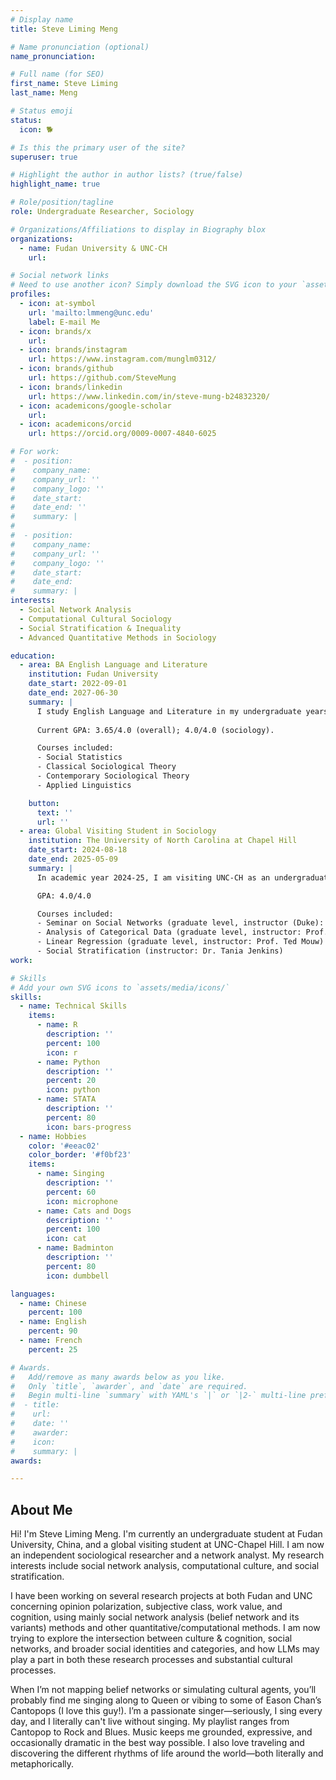 ```yaml
---
# Display name
title: Steve Liming Meng

# Name pronunciation (optional)
name_pronunciation: 

# Full name (for SEO)
first_name: Steve Liming
last_name: Meng

# Status emoji
status:
  icon: 🐕

# Is this the primary user of the site?
superuser: true

# Highlight the author in author lists? (true/false)
highlight_name: true

# Role/position/tagline
role: Undergraduate Researcher, Sociology

# Organizations/Affiliations to display in Biography blox
organizations:
  - name: Fudan University & UNC-CH
    url: 

# Social network links
# Need to use another icon? Simply download the SVG icon to your `assets/media/icons/` folder.
profiles:
  - icon: at-symbol
    url: 'mailto:lmmeng@unc.edu'
    label: E-mail Me
  - icon: brands/x
    url: 
  - icon: brands/instagram
    url: https://www.instagram.com/munglm0312/
  - icon: brands/github
    url: https://github.com/SteveMung
  - icon: brands/linkedin
    url: https://www.linkedin.com/in/steve-mung-b24832320/
  - icon: academicons/google-scholar
    url: 
  - icon: academicons/orcid
    url: https://orcid.org/0009-0007-4840-6025

# For work:
#  - position: 
#    company_name: 
#    company_url: ''
#    company_logo: ''
#    date_start: 
#    date_end: ''
#    summary: |
#
#  - position: 
#    company_name: 
#    company_url: ''
#    company_logo: ''
#    date_start: 
#    date_end: 
#    summary: |
interests:
  - Social Network Analysis
  - Computational Cultural Sociology
  - Social Stratification & Inequality
  - Advanced Quantitative Methods in Sociology

education:
  - area: BA English Language and Literature
    institution: Fudan University
    date_start: 2022-09-01
    date_end: 2027-06-30
    summary: |
      I study English Language and Literature in my undergraduate years as my major at Fudan University, China. However, I spend most of my time on my "minor"--sociology. I am expected to graduate in year 2027. 
      
      Current GPA: 3.65/4.0 (overall); 4.0/4.0 (sociology).

      Courses included:
      - Social Statistics
      - Classical Sociological Theory
      - Contemporary Sociological Theory
      - Applied Linguistics

    button:
      text: ''
      url: ''
  - area: Global Visiting Student in Sociology
    institution: The University of North Carolina at Chapel Hill
    date_start: 2024-08-18
    date_end: 2025-05-09
    summary: |
      In academic year 2024-25, I am visiting UNC-CH as an undergraduate student and a researcher. I have taken grad-level courses, and worked with professors here as an independent researcher.

      GPA: 4.0/4.0

      Courses included:
      - Seminar on Social Networks (graduate level, instructor (Duke): Prof. Jim Moody)
      - Analysis of Categorical Data (graduate level, instructor: Prof. Guang Guo)
      - Linear Regression (graduate level, instructor: Prof. Ted Mouw)
      - Social Stratification (instructor: Dr. Tania Jenkins)
work:

# Skills
# Add your own SVG icons to `assets/media/icons/`
skills:
  - name: Technical Skills
    items:
      - name: R
        description: ''
        percent: 100
        icon: r
      - name: Python
        description: ''
        percent: 20
        icon: python
      - name: STATA
        description: ''
        percent: 80
        icon: bars-progress
  - name: Hobbies
    color: '#eeac02'
    color_border: '#f0bf23'
    items:
      - name: Singing
        description: ''
        percent: 60
        icon: microphone
      - name: Cats and Dogs
        description: ''
        percent: 100
        icon: cat
      - name: Badminton
        description: ''
        percent: 80
        icon: dumbbell

languages:
  - name: Chinese
    percent: 100
  - name: English
    percent: 90
  - name: French
    percent: 25

# Awards.
#   Add/remove as many awards below as you like.
#   Only `title`, `awarder`, and `date` are required.
#   Begin multi-line `summary` with YAML's `|` or `|2-` multi-line prefix and indent 2 spaces below.
#  - title: 
#    url: 
#    date: ''
#    awarder: 
#    icon: 
#    summary: |
awards:

---
```


## About Me

Hi! I'm Steve Liming Meng. I'm currently an undergraduate student at Fudan University, China, and a global visiting student at UNC-Chapel Hill. I am now an independent sociological researcher and a network analyst. My research interests include social network analysis, computational culture, and social stratification. 

I have been working on several research projects at both Fudan and UNC concerning opinion polarization, subjective class, work value, and cognition, using mainly social network analysis (belief network and its variants) methods and other quantitative/computational methods. I am now trying to explore the intersection between culture & cognition, social networks, and broader social identities and categories, and how LLMs may play a part in both these research processes and substantial cultural processes.

When I’m not mapping belief networks or simulating cultural agents, you’ll probably find me singing along to Queen or vibing to some of Eason Chan’s Cantopops (I love this guy!). I’m a passionate singer—seriously, I sing every day, and I literally can't live without singing. My playlist ranges from Cantopop to Rock and Blues. Music keeps me grounded, expressive, and occasionally dramatic in the best way possible. I also love traveling and discovering the different rhythms of life around the world—both literally and metaphorically.